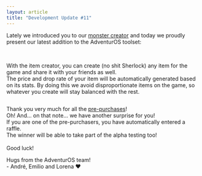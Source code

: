 ```yaml
---
layout: article
title: "Development Update #11"
---
```


<p>Lately we introduced you to our <a href="http://adventuros.evelend.com/blog/11">monster creator</a> and today we proudly present our latest addition to the AdventurOS toolset:</p>
<img alt="" src="http://images.evelend.com/images/1407375397.png" />

<img alt="" src="http://images.evelend.com/images/1407375731.png" />

<p>With the item creator, you can create (no shit Sherlock) any item for the game and share it with your friends as well.<br />
The price and drop rate of your item will be automatically generated based on its stats. By doing this we avoid disproportionate items on the game, so whatever you create will stay balanced with the rest.</p>

<p><img alt="" src="http://images.evelend.com/images/1407375417.png" /></p>

<p>Thank you very much for all the <a href="http://adventuros.evelend.com/store/">pre-purchases</a>!<br />
Oh! And&hellip; on that note&hellip; we have another surprise for you!<br />
If you are one of the pre-purchasers, you have automatically entered a raffle.<br />
The winner will be able to take part of the alpha testing too!<br />
<br />
Good luck!</p>

<p>Hugs from the AdventurOS team!<br>
- Andr&eacute;, Emilio and Lorena &hearts;</p>